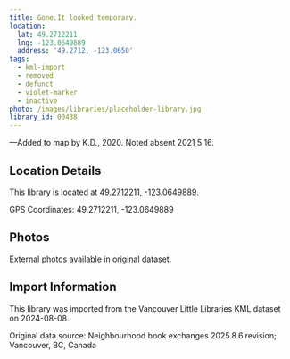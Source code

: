 ```yaml
---
title: Gone.It looked temporary.
location:
  lat: 49.2712211
  lng: -123.0649889
  address: '49.2712, -123.0650'
tags:
  - kml-import
  - removed
  - defunct
  - violet-marker
  - inactive
photo: /images/libraries/placeholder-library.jpg
library_id: 00438
---
```

—Added to map by K.D., 2020.
Noted absent 2021 5 16.

## Location Details

This library is located at [49.2712211, -123.0649889](https://www.google.com/maps?q=49.2712211,-123.0649889).

GPS Coordinates: 49.2712211, -123.0649889

## Photos

External photos available in original dataset.

## Import Information

This library was imported from the Vancouver Little Libraries KML dataset on 2024-08-08.

Original data source: Neighbourhood book exchanges 2025.8.6.revision; Vancouver, BC, Canada
